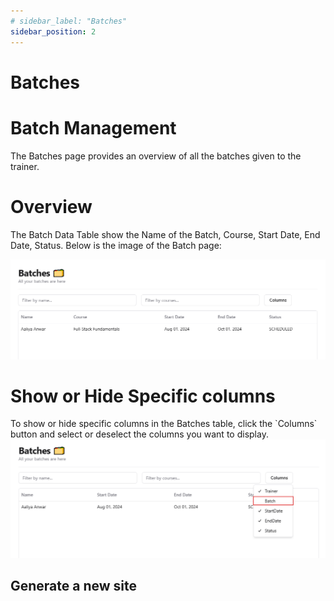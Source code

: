 ```yaml
---
# sidebar_label: "Batches"
sidebar_position: 2
---
```


<link rel="stylesheet" href="path/to/custom.css"/>

# Batches

<h1 class="font-light mt-5">Batch Management</h1>
<div class="mt-5">The Batches page provides an overview of all the batches given to the trainer.</div>

<h1 class="font-bold mt-5">Overview</h1>
<div class="mt-5">The Batch Data Table show the Name of the Batch, Course, Start Date, End Date, Status. Below is the image of the Batch page:</div>

<img src="https://github.com/aisaanwar62/Docusaurus-document/blob/main/static/img/trainer-batches.png?raw=true
" class="w-auto h-auto my-8 border shadow-md"/>

<h1 class="font-semibold mt-3">Show or Hide Specific columns</h1>
<div class="mt-5">To show or hide specific columns in the Batches table, click the `Columns` button and select or deselect the columns you want to display.</div>
<img src="https://github.com/aisaanwar62/Docusaurus-document/blob/main/static/img/trainer-batches-column.png?raw=true
" class="w-auto h-auto my-8 border shadow-md"/>

## Generate a new site
